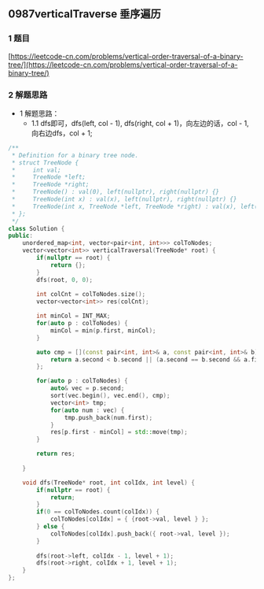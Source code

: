 ## 0987verticalTraverse 垂序遍历

### 1 题目
[https://leetcode-cn.com/problems/vertical-order-traversal-of-a-binary-tree/](https://leetcode-cn.com/problems/vertical-order-traversal-of-a-binary-tree/)

### 2 解题思路
- 1 解题思路：
  - 1.1 dfs即可，dfs(left, col - 1), dfs(right, col + 1)，向左边的话，col - 1, 向右边dfs，col + 1;


```cpp
/**
 * Definition for a binary tree node.
 * struct TreeNode {
 *     int val;
 *     TreeNode *left;
 *     TreeNode *right;
 *     TreeNode() : val(0), left(nullptr), right(nullptr) {}
 *     TreeNode(int x) : val(x), left(nullptr), right(nullptr) {}
 *     TreeNode(int x, TreeNode *left, TreeNode *right) : val(x), left(left), right(right) {}
 * };
 */
class Solution {
public:
    unordered_map<int, vector<pair<int, int>>> colToNodes;
    vector<vector<int>> verticalTraversal(TreeNode* root) {
        if(nullptr == root) {
            return {};
        }
        dfs(root, 0, 0);
        
        int colCnt = colToNodes.size();
        vector<vector<int>> res(colCnt);

        int minCol = INT_MAX;
        for(auto p : colToNodes) {
            minCol = min(p.first, minCol);
        }

        auto cmp = [](const pair<int, int>& a, const pair<int, int>& b) {
            return a.second < b.second || (a.second == b.second && a.first < b.first);
        };

        for(auto p : colToNodes) {
            auto& vec = p.second;
            sort(vec.begin(), vec.end(), cmp);
            vector<int> tmp;
            for(auto num : vec) {
                tmp.push_back(num.first);
            }
            res[p.first - minCol] = std::move(tmp);
        }

        return res;
        
    }

    void dfs(TreeNode* root, int colIdx, int level) {
        if(nullptr == root) {
            return;
        }
        if(0 == colToNodes.count(colIdx)) {
            colToNodes[colIdx] = { {root->val, level } };
        } else {
            colToNodes[colIdx].push_back({ root->val, level });
        }
        
        dfs(root->left, colIdx - 1, level + 1);
        dfs(root->right, colIdx + 1, level + 1);
    }
};
```